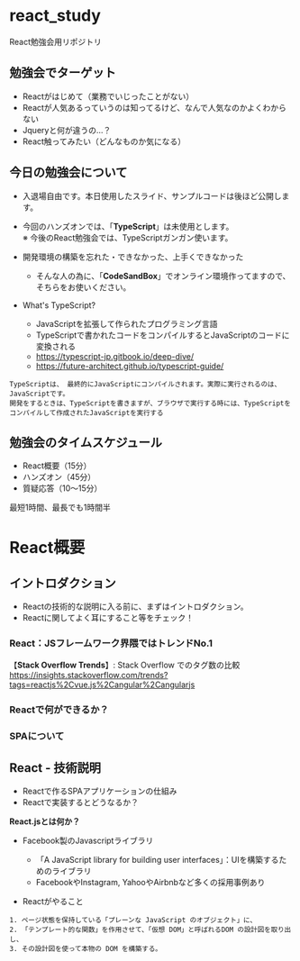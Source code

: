 # react_study
React勉強会用リポジトリ

## 勉強会でターゲット
- Reactがはじめて（業務でいじったことがない）
- Reactが人気あるっていうのは知ってるけど、なんで人気なのかよくわからない
- Jqueryと何が違うの…？
- React触ってみたい（どんなものか気になる）

## 今日の勉強会について
- 入退場自由です。本日使用したスライド、サンプルコードは後ほど公開します。
- 今回のハンズオンでは、「**TypeScript**」は未使用とします。  
※ 今後のReact勉強会では、TypeScriptガンガン使います。
- 開発環境の構築を忘れた・できなかった、上手くできなかった
  - そんな人の為に、「**CodeSandBox**」でオンライン環境作ってますので、そちらをお使いください。
 
- What's TypeScript?
  - JavaScriptを拡張して作られたプログラミング言語
  - TypeScriptで書かれたコードをコンパイルするとJavaScriptのコードに変換される
  - https://typescript-jp.gitbook.io/deep-dive/
  - https://future-architect.github.io/typescript-guide/
 ```
 TypeScriptは、 最終的にJavaScriptにコンパイルされます。実際に実行されるのは、JavaScriptです。
 開発をするときは、TypeScriptを書きますが、ブラウザで実行する時には、TypeScriptをコンパイルして作成されたJavaScriptを実行する
 ```

## 勉強会のタイムスケジュール
- React概要（15分）
- ハンズオン（45分）
- 質疑応答（10～15分）

最短1時間、最長でも1時間半

# React概要
## イントロダクション
- Reactの技術的な説明に入る前に、まずはイントロダクション。
- Reactに関してよく耳にすること等をチェック！

### React：JSフレームワーク界隈ではトレンドNo.1
【**Stack Overflow Trends**】: Stack Overflow でのタグ数の比較  
https://insights.stackoverflow.com/trends?tags=reactjs%2Cvue.js%2Cangular%2Cangularjs  

### Reactで何ができるか？

### SPAについて

## React - 技術説明
- Reactで作るSPAアプリケーションの仕組み
- Reactで実装するとどうなるか？


**React.jsとは何か？**
- Facebook製のJavascriptライブラリ
  - 「A JavaScript library for building user interfaces」：UIを構築するためのライブラリ
  - FacebookやInstagram, YahooやAirbnbなど多くの採用事例あり

- Reactがやること
```
1. ページ状態を保持している「プレーンな JavaScript のオブジェクト」に、
2. 「テンプレート的な関数」を作用させて、「仮想 DOM」と呼ばれるDOM の設計図を取り出し、
3. その設計図を使って本物の DOM を構築する。
```
